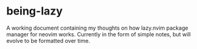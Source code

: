 # being-lazy
A working document containing my thoughts on how lazy.nvim package manager for neovim works. Currently in the form of simple notes, but will evolve to be formatted over time.
